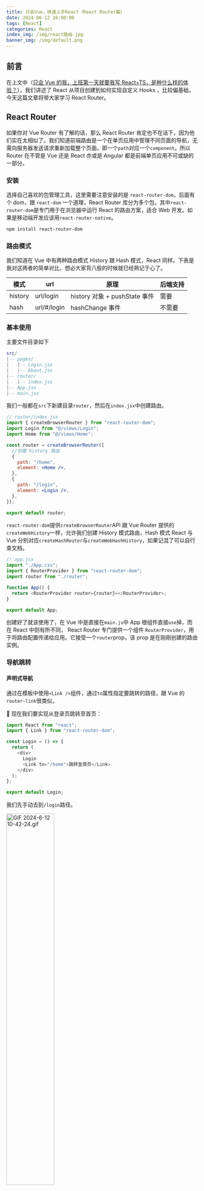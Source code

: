 ```yaml
---
title: 只会Vue，快速上手React（React Router篇）
date: 2024-06-12 16:00:00
tags: [React]
categories: React
index_img: /img/react路由.jpg
banner_img: /img/default.png
---
```


## 前言

在上文中（[只会 Vue 的我，上班第一天就要我写 React+TS，是种什么样的体验？](https://juejin.cn/post/7377320107929829388)），我们讲述了 React 从项目创建到如何实现自定义 Hooks ，比较偏基础，今天这篇文章将带大家学习 React Router。

## React Router

如果你对 Vue Router 有了解的话，那么 React Router 肯定也不在话下，因为他们实在太相似了。我们知道前端路由是一个在单页应用中管理不同页面的导航，无需向服务器发送请求重新加载整个页面。即一个`path`对应一个`component`。所以 Router 在不管是 Vue 还是 React 亦或是 Angular 都是前端单页应用不可或缺的一部分。

### 安装

选择自己喜欢的包管理工具，这里需要注意安装的是 `react-router-dom`，后面有个 dom，跟 `react-dom` 一个道理，React Router 库分为多个包，其中`react-router-dom`是专门用于在浏览器中运行 React 的路由方案，适合 Web 开发。如果是移动端开发应该用`react-router-native`。

```bash
npm install react-router-dom
```

### 路由模式

我们知道在 Vue 中有两种路由模式 History 跟 Hash 模式，React 同样。下表是我对这两者的简单对比，想必大家背八股的时候就已经熟记于心了。

| 模式    | url         | 原理                          | 后端支持 |
| ------- | ----------- | ----------------------------- | -------- |
| history | url/login   | history 对象 + pushState 事件 | 需要     |
| hash    | url/#/login | hashChange 事件               | 不需要   |

### 基本使用

主要文件目录如下

```lua
src/
|-- pages/
|   |-- Login.jsx
|   |-- About.jsx
|-- router/
|   |-- index.jsx
|-- App.jsx
|-- main.jsx
```

我们一般都在`src`下新建目录`router`，然后在`index.jsx`中创建路由。

```jsx
// router/index.jsx
import { createBrowserRouter } from "react-router-dom";
import Login from "@/views/Login";
import Home from "@/views/Home";

const router = createBrowserRouter([
  //创建 history 路由
  {
    path: "/home",
    element: <Home />,
  },
  {
    path: "/login",
    element: <Login />,
  },
]);

export default router;
```

`react-router-dom`提供`createBrowserRouter`API 跟 Vue Router 提供的`createWebHistory`一样，允许我们创建 History 模式路由，Hash 模式 React 与 Vue 分别对应`createHashRouter`与`createWebHashHistory`，如果记混了可以自行查文档。

```js
// app.jsx
import "./App.css";
import { RouterProvider } from "react-router-dom";
import router from "./router";

function App() {
  return <RouterProvider router={router}></RouterProvider>;
}

export default App;
```

创建好了就该使用了，在 Vue 中是直接在`main.js`中 App 根组件直接`use`掉，而在 React 中则有所不同， React Router 专门提供一个组件 `RouterProvider`，用于将路由配置传递给应用。它接受一个`router`prop，该 prop 是在刚刚创建的路由实例。

### 导航跳转

#### 声明式导航

通过在模板中使用`<Link />`组件，通过`to`属性指定要跳转的路径，跟 Vue 的`router-link`很类似，

🌰 现在我们要实现从登录页跳转至首页：

```js
import React from "react";
import { Link } from "react-router-dom";

const Login = () => {
  return (
    <div>
      Login
      <Link to="/home">跳转至首页</Link>
    </div>
  );
};

export default Login;
```

我们先手动去到`/login`路径。

<img src="https://p9-juejin.byteimg.com/tos-cn-i-k3u1fbpfcp/a6feb8ec6848414e84874849c93a663c~tplv-k3u1fbpfcp-jj-mark:0:0:0:0:q75.image#?w=657&h=364&s=25231&e=gif&f=6&b=fefefe" alt="GIF 2024-6-12 10-42-24.gif" width="50%" />

#### 编程式导航

通过`useNavigate`钩子拿到导航方法，再通过调用命令式进行跳转。类似于 Vue 的`router.push()`

🌰 一样的场景:

```jsx
import React from "react";
import { useNavigate } from "react-router-dom";

const Login = () => {
  const navigate = useNavigate();
  return (
    <div>
      <h1>Login</h1>
      <button onClick={() => navigate("/home")}>跳转</button>
    </div>
  );
};

export default Login;
```

通过事件驱动跳转，更加灵活。

<img src="https://p6-juejin.byteimg.com/tos-cn-i-k3u1fbpfcp/8f6cfd379e4b4af28cedbeccd34e2914~tplv-k3u1fbpfcp-jj-mark:0:0:0:0:q75.image#?w=620&h=402&s=15187&e=gif&f=4&b=fefefe" alt="GIF 2024-6-12 10-51-15.gif" width="50%" />

### 导航传参

React 提供了两个钩子允许我们进行导航传参。

#### useSearchParams 传参

这里我们在 Login 页面进行跳转，并用`?`+`参数名`=`参数`拼接，多个参数用`&`拼接。

```jsx
// login.jsx
import React from "react";
import { useNavigate } from "react-router-dom";

const Login = () => {
  const navigate = useNavigate();
  return (
    <div>
      <h1>Login</h1>
      <button onClick={() => navigate("/home?id=1&name=yangyang")}>
        跳转传参
      </button>
    </div>
  );
};

export default Login;
```

`useSearchParams`运行我们解构出一个对象，这个对象包含了所有通过`?`后的参数

```jsx
// home.jsx
import React from "react";
import { useSearchParams } from "react-router-dom";

const Home = () => {
  const [params] = useSearchParams();
  console.log(params);
  return (
    <div>
      <h1>Home</h1>
      <div>id:{params.get("id")}</div>
      <div>name:{params.get("name")}</div>
    </div>
  );
};

export default Home;
```

我们打印 params 对象看看

<img src="https://p9-juejin.byteimg.com/tos-cn-i-k3u1fbpfcp/70e2dac1326f474990f1a4f45d64c293~tplv-k3u1fbpfcp-jj-mark:0:0:0:0:q75.image#?w=931&h=692&s=98095&e=png&b=ffffff" alt="image.png" width="70%" />

它是一个`URLSearchParams` 对象，包含了一系列方法，我们可以使用`get`方法查询参数

<img src="https://p3-juejin.byteimg.com/tos-cn-i-k3u1fbpfcp/3f193eca1b6147709683f5f511bfeab0~tplv-k3u1fbpfcp-jj-mark:0:0:0:0:q75.image#?w=975&h=431&s=59017&e=gif&f=10&b=fefefe" alt="GIF 2024-6-12 12-16-59.gif" width="50%" />

#### useParams

这里我们还是在 Login 页面进行跳转，我们直接在路径后面继续接`/`+`参数`，

```jsx
// login.jsx
import React from "react";
import { useNavigate } from "react-router-dom";

const Login = () => {
  const navigate = useNavigate();
  return (
    <div>
      <h1>Login</h1>
      <button onClick={() => navigate("/home/1/yangyang")}>跳转传参</button>
    </div>
  );
};

export default Login;
```

不仅如此，还需要修改`router`配置，将补全`path`用`:`+`参数名`，这样才能一一匹配。

```jsx
{
    path: '/home/:id/:name',
    element: <Home />,
},
```

最后，在 Home 页面接收参数，调用`useParams`得到一个对象，对象的每个属性就是我们传递的参数

```jsx
// home.jsx
import { useParams } from "react-router-dom";

const Home = () => {
  const params = useParams();
  console.log(params);
  return (
    <div>
      <h1>Home</h1>
      <div>id:{params.id}</div>
      <div>name:{params.name}</div>
    </div>
  );
};

export default Home;
```

<img src="https://p9-juejin.byteimg.com/tos-cn-i-k3u1fbpfcp/1cf0aba3e4f04eb2a44b825b255ab089~tplv-k3u1fbpfcp-jj-mark:0:0:0:0:q75.image#?w=930&h=146&s=15495&e=png&b=ffffff" alt="image.png" width="70%" />

<img src="https://p9-juejin.byteimg.com/tos-cn-i-k3u1fbpfcp/122da242b0d642c8a54c722b65722c58~tplv-k3u1fbpfcp-jj-mark:0:0:0:0:q75.image#?w=819&h=431&s=22894&e=gif&f=3&b=fefefe" alt="GIF 2024-6-12 12-30-26.gif" width="50%" />

### 嵌套路由

跟 Vue 一样，React 同样允许你在一个路由组件的`children`属性中配置子路由。

```js
// router/index.js
const router = createBrowserRouter([
  {
    path: "/home",
    element: <Home />,
    children: [
      {
        index: true, //默认二级路由
        path: "board",
        element: <Board />,
      },
      {
        path: "about",
        element: <About />,
      },
    ],
  },
  {
    path: "/login",
    element: <Login />,
  },
]);
```

二级路由的`path`如果不写`/`，会默认拼接在父级路由后面，配置`index:true`表示默认显示该路由。

```js
// home.js
import { Link, Outlet } from "react-router-dom";

const Home = () => {
  return (
    <div>
      <h1>Home</h1>
      <Link to="board">面板</Link>|<Link to="about">关于</Link>
      <Outlet />
    </div>
  );
};

export default Home;
```

我们通过`Link`组件进行跳转，`Outlet`组件是二级路由的出口，你定义在哪，那么组件就会在哪显示，跟 Vue 的`router-view`类似。

<img src="https://p3-juejin.byteimg.com/tos-cn-i-k3u1fbpfcp/7dea9a7b1b404ce2883e79efc33d5304~tplv-k3u1fbpfcp-jj-mark:0:0:0:0:q75.image#?w=719&h=437&s=38430&e=gif&f=16&b=fefefe" alt="GIF 2024-6-12 15-00-00.gif" width="50%" />

### 懒加载

React 提供了`React.lazy`和`Suspense`组件来实现懒加载。`React.lazy`用于定义懒加载的组件，`Suspense`用于在组件加载时显示。

```js
import { createBrowserRouter } from "react-router-dom";
import { Suspense, lazy } from "react";

const Home = lazy(() => import("@/pages/Home"));
const Login = lazy(() => import("@/pages/Login"));
const Board = lazy(() => import("@/pages/Board"));
const About = lazy(() => import("@/pages/About"));

const router = createBrowserRouter([
  {
    path: "/login",
    element: (
      <Suspense fallback={"加载中"}>
        <Login />
      </Suspense>
    ),
  },
  {
    path: "/home",
    element: (
      <Suspense fallback={"加载中"}>
        <Home />
      </Suspense>
    ),
    children: [
      {
        index: true,
        path: "board",
        element: (
          <Suspense fallback={"加载中"}>
            <Board />
          </Suspense>
        ),
      },
      {
        path: "about",
        element: (
          <Suspense fallback={"加载中"}>
            <About />
          </Suspense>
        ),
      },
    ],
  },
]);

export default router;
```

通过套一层`lazy`就可以实现懒加载，`Suspense`提供 loading 内容。

## 总结

不管是 Vue 还是 React ，前端路由的大致理念都是一样的，我们如果知道一个，很容易融汇贯通。还是那句话，多看文档，多敲代码，多实践！

## 参考

- [React-中文官网](https://zh-hans.react.dev/learn)
- [React-Router-官网](https://reactrouter.com/en/main/start/overview)

## 最后

已将学习代码上传至 [github](https://github.com/YangyangU/CodeSpace)，欢迎大家学习指正！
